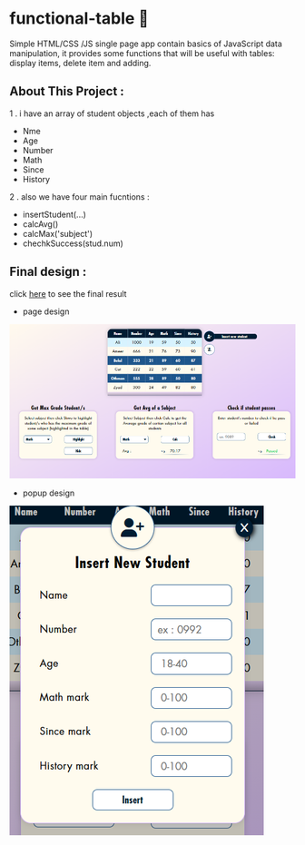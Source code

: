 # functional-table 🔰
Simple HTML/CSS /JS single page app contain basics of JavaScript data manipulation, it provides some functions that will be useful with tables: display items, delete item and adding. 

## About This Project : 

1 . i have an array of student objects ,each of them has 
  - Nme 
  - Age
  - Number
  - Math
  - Since
  - History 

2 . also we have four main fucntions :
   - insertStudent(...)
   - calcAvg()
   - calcMax('subject')
   - chechkSuccess(stud.num)
## Final design :
click [here](https://mohammed-nayef.github.io/functional-table/) to see the final result
- page design
 
![web page img](page.png)
- popup design

![web page img](insert(popup).png)
